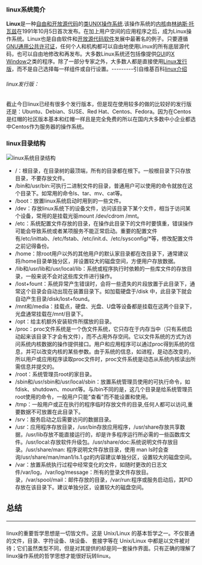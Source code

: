 ### linux系统简介

**Linux**是一种[自由和开放源代码](https://zh.wikipedia.org/wiki/%E8%87%AA%E7%94%B1%E5%8F%8A%E5%BC%80%E6%94%BE%E6%BA%90%E4%BB%A3%E7%A0%81%E8%BD%AF%E4%BB%B6 "自由及开放源代码软件")的[类UNIX](https://zh.wikipedia.org/wiki/%E7%B1%BBUnix%E7%B3%BB%E7%BB%9F "类Unix系统")[操作系统](https://zh.wikipedia.org/wiki/%E4%BD%9C%E6%A5%AD%E7%B3%BB%E7%B5%B1 "操作系统").该操作系统的[内核](https://zh.wikipedia.org/wiki/%E5%86%85%E6%A0%B8 "内核")由[林纳斯·托瓦兹](https://zh.wikipedia.org/wiki/%E6%9E%97%E7%BA%B3%E6%96%AF%C2%B7%E6%89%98%E7%93%A6%E5%85%B9 "林纳斯·托瓦兹")在1991年10月5日首次发布。在加上用户空间的应用程序之后，成为Linux操作系统。Linux也是自由软件和[开放源代码软件](https://zh.wikipedia.org/wiki/%E5%BC%80%E6%94%BE%E6%BA%90%E4%BB%A3%E7%A0%81%E8%BD%AF%E4%BB%B6 "开放源代码软件")发展中最著名的例子。只要遵循[GNU通用公共许可证](https://zh.wikipedia.org/wiki/GNU%E9%80%9A%E7%94%A8%E5%85%AC%E5%85%B1%E8%AE%B8%E5%8F%AF%E8%AF%81 "GNU通用公共许可证")，任何个人和机构都可以自由地使用Linux的所有底层源代码，也可以自由地修改和再发布。大多数Linux系统还包括像提供[GUI](https://zh.wikipedia.org/wiki/GUI "GUI")的[X Window](https://zh.wikipedia.org/wiki/X_Window "X Window")之类的程序。除了一部分专家之外，大多数人都是直接使用[Linux发行版](https://zh.wikipedia.org/wiki/Linux%E7%99%BC%E8%A1%8C%E7%89%88 "Linux发行版")，而不是自己选择每一样组件或自行设置。---------引自维基百科[linux介绍](https://zh.wikipedia.org/wiki/Linux)

###### linux发行版：

截止今日linux已经有很多个发行版本，但是现在使用较多的做的比较好的发行版还是：Ubuntu、Debian、SUSE、Red Hat、Centos、Fedora。因为在Centos是红帽的社区版本基本和红帽一样且是完全免费的所以在国内大多数中小企业都选中Centos作为服务器的操作系统。

### linux目录结构

![linux系统目录结构](https://upload-images.jianshu.io/upload_images/10930505-4afc160789adaa66.png?imageMogr2/auto-orient/strip%7CimageView2/2/w/1240)

- /：根目录，在目录树的最顶端，所有的目录都在根下。一般根目录下只存放目录，不要存放文件。
- /bin和/usr/bin:可执行二进制文件的目录，普通用户可以使用的命令就放在这个目录下。如常用的命令ls、tar、mv、cat等。
- /boot：放置linux系统启动时用到的一些文件。
- /dev：存放linux系统下的设备文件，访问该目录下某个文件，相当于访问某个设备，常用的是挂载光驱mount /dev/cdrom /mnt。
- /etc：系统配置文件存放的目录，在操作此目录下的文件时要慎重，错误操作可能会导致系统或者某项服务不能正常启动。重要的配置文件有/etc/inittab、/etc/fstab、/etc/init.d、/etc/sysconfig/*等，修改配置文件之前记得备份。
- /home：除root用户以外的其他用户的默认家目录都在改目录下，通常建议将/home目录单独分区，并设置较大的磁盘空间，方便用户存放数据。
- /lib和/usr/lib和/usr/local/lib：系统或程序执行时依赖的一些库文件的存放目录，一般来说不会对这些库文件进行操作。
- /lost+fount：系统异常产生错误时，会将一些遗失的片段放置于此目录下，通常这个目录会自动出现在装置目录下。如加载硬盘于/disk 中，此目录下就会自动产生目录/disk/lost+found。
- /mnt和/media：挂载点，硬盘、光盘、U盘等设备都是挂载在这两个目录下，光盘通常挂载在/mnt/目录下。
- /opt：给主机额外安装软件所摆放的目录。
- /proc：proc文件系统是一个伪文件系统，它只存在于内存当中（只有系统启动起来该目录下才会有文件），而不占用外存空间。它以文件系统的方式为访问系统内核数据的操作提供接口。用户和应用程序可以通过proc得到系统的信息，并可以改变内核的某些参数。由于系统的信息，如进程，是动态改变的，所以用户或应用程序读取proc文件时，proc文件系统是动态从系统内核读出所需信息并提交的。
- /root：系统管理员root的家目录。
- /sbin和/usr/sbin和/usr/local/sbin：放置系统管理员使用的可执行命令，如fdisk、shutdown、mount等。与/bin不同的是，这几个目录是给系统管理员root使用的命令，一般用户只能"查看"而不能设置和使用。
- /tmp：一般用户或正在执行的程序临时存放文件的目录,任何人都可以访问,重要数据不可放置在此目录下。
- /srv：服务启动之后需要访问的数据目录。
- /usr：应用程序存放目录，/usr/bin存放应用程序，/usr/share存放共享数据，/usr/lib存放不能直接运行的，却是许多程序运行所必需的一些函数库文件。/usr/local:存放软件升级包。/usr/share/doc:系统说明文件存放目录。/usr/share/man: 程序说明文件存放目录，使用 man ls时会查询/usr/share/man/man1/ls.1.gz的内容建议单独分区，设置较大的磁盘空间。
- /var：放置系统执行过程中经常变化的文件，如随时更改的日志文件/var/log，/var/log/message：所有的登录文件存放目。录，/var/spool/mail：邮件存放的目录，/var/run:程序或服务启动后，其PID存放在该目录下。建议单独分区，设置较大的磁盘空间。

## 总结<hr>

linux的重要哲学思想是一切皆文件。这是 Unix/Linux 的基本哲学之一。不仅普通的文件，目录、字符设备、块设备、 套接字等在 Unix/Linux 中都是以文件被对待；它们虽然类型不同，但是对其提供的却是同一套操作界面。只有正确的理解了linux操作系统的哲学思想才能很好玩转linux。
